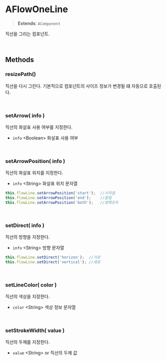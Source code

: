 # AFlowOneLine
> **Extends**: `AComponent`

직선을 그리는 컴포넌트.

<br/>

## Methods

### resizePath()

직선을 다시 그린다. 기본적으로 컴포넌트의 사이즈 정보가 변경될 떄 자동으로 호출된다.

<br/>

### setArrow( info )

직선의 화살표 사용 여부를 지정한다.

- `info` \<Boolean> 화살표 사용 여부

<br/>

### setArrowPosition( info )

직선의 화살표 위치를 지정한다.

- `info` \<String> 화살표 위치 문자열

```js
this.flowLine.setArrowPosition('start');  //시작점
this.flowLine.setArrowPosition('end');    //끝점
this.flowLine.setArrowPosition('both');   //양쪽모두
```

<br/>

### setDirect( info )

직선의 방향을 지정한다.

- `info` \<String> 방향 문자열

```js
this.flowLine.setDirect('horizon');  //가로
this.flowLine.setDirect('vertical'); //세로
```

<br/>

### setLineColor( color )

직선의 색상을 지정한다.

- `color` \<String> 색상 정보 문자열

<br/>

### setStrokeWidth( value )

직선의 두께를 지정한다.

- `value` \<String> or <Number> 직선의 두께 값

<br/>


